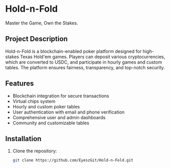 # Hold-n-Fold

Master the Game, Own the Stakes.

## Project Description

Hold-n-Fold is a blockchain-enabled poker platform designed for high-stakes Texas Hold'em games. Players can deposit various cryptocurrencies, which are converted to USDC, and participate in hourly games and custom tables. The platform ensures fairness, transparency, and top-notch security.

## Features

- Blockchain integration for secure transactions
- Virtual chips system
- Hourly and custom poker tables
- User authentication with email and phone verification
- Comprehensive user and admin dashboards
- Community and customizable tables

## Installation

1. Clone the repository:
   ```bash
   git clone https://github.com/EyeszGit/Hold-n-Fold.git

   

